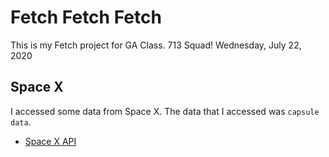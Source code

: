 # Fetch Fetch Fetch
This is my Fetch project for GA Class. 713 Squad! Wednesday, July 22, 2020

## Space X
I accessed some data from Space X. The data that I accessed was `capsule data`.
- [Space X API](https://docs.spacexdata.com/)
